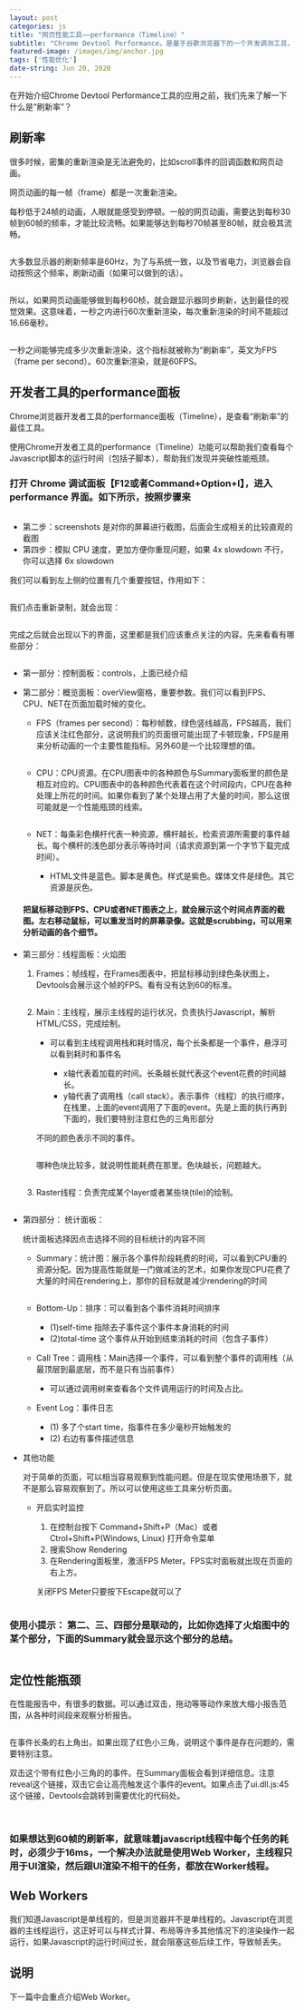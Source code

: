 ```yaml
---
layout: post
categories: js
title: "网页性能工具——performance（Timeline）"
subtitle: "Chrome Devtool Performance，是基于谷歌浏览器下的一个开发调测工具，它的前身是Timeline。主要功能是分析运行时性能表现"
featured-image: /images/img/anchor.jpg
tags: ['性能优化']
date-string: Jun 20, 2020
---
```


在开始介绍Chrome Devtool Performance工具的应用之前，我们先来了解一下什么是“刷新率”？

## 刷新率

很多时候，密集的重新渲染是无法避免的，比如scroll事件的回调函数和网页动画。

网页动画的每一帧（frame）都是一次重新渲染。

每秒低于24帧的动画，人眼就能感受到停顿。一般的网页动画，需要达到每秒30帧到60帧的频率，才能比较流畅。如果能够达到每秒70帧甚至80帧，就会极其流畅。

<img src="/images/img/fps.png" alt="" >

大多数显示器的刷新频率是60Hz，为了与系统一致，以及节省电力，浏览器会自动按照这个频率，刷新动画（如果可以做到的话）。

<img src="/images/img/speed.png" alt="" >

所以，如果网页动画能够做到每秒60桢，就会跟显示器同步刷新，达到最佳的视觉效果。这意味着，一秒之内进行60次重新渲染，每次重新渲染的时间不能超过16.66毫秒。

<img src="/images/img/rendering.png" alt="" >

一秒之间能够完成多少次重新渲染，这个指标就被称为“刷新率”，英文为FPS（frame per second）。60次重新渲染，就是60FPS。

## 开发者工具的performance面板

Chrome浏览器开发者工具的performance面板（Timeline），是查看“刷新率”的最佳工具。

使用Chrome开发者工具的performance（Timeline）功能可以帮助我们查看每个Javascript脚本的运行时间（包括子脚本），帮助我们发现并突破性能瓶颈。

### 打开 Chrome 调试面板【F12或者Command+Option+I】，进入 performance 界面。如下所示，按照步骤来

<img src="/images/img/timeLine.png" alt="" >

- 第二步：screenshots 是对你的屏幕进行截图，后面会生成相关的比较直观的截图
- 第四步：模拟 CPU 速度，更加方便你重现问题，如果 4x slowdown 不行，你可以选择 6x slowdown

我们可以看到左上侧的位置有几个重要按钮，作用如下：

<img src="/images/img/performance1.png" alt="" >

我们点击重新录制，就会出现：

<img src="/images/img/performance2.png" alt="" >

完成之后就会出现以下的界面，这里都是我们应该重点关注的内容。先来看看有哪些部分：

<img src="/images/img/performance4.png" alt="" >

- 第一部分：控制面板：controls，上面已经介绍
- 第二部分：概览面板：overView窗格，重要参数。我们可以看到FPS、CPU、NET在页面加载时候的变化。
  
  - FPS（frames per second）：每秒帧数，绿色竖线越高，FPS越高，我们应该关注红色部分，这说明我们的页面很可能出现了卡顿现象，FPS是用来分析动画的一个主要性能指标。另外60是一个比较理想的值。

    <img src="/images/img/performance7.jpeg" alt="" >

  - CPU：CPU资源。在CPU图表中的各种颜色与Summary面板里的颜色是相互对应的。CPU图表中的各种颜色代表着在这个时间段内，CPU在各种处理上所花的时间。如果你看到了某个处理占用了大量的时间，那么这很可能就是一个性能瓶颈的线索。

    <img src="/images/img/performance8.jpeg" alt="" >

  - NET：每条彩色横杆代表一种资源，横杆越长，检索资源所需要的事件越长。每个横杆的浅色部分表示等待时间（请求资源到第一个字节下载完成时间）。

    - HTML文件是蓝色。脚本是黄色。样式是紫色。媒体文件是绿色。其它资源是灰色。
  
  #### 把鼠标移动到FPS、CPU或者NET图表之上，就会展示这个时间点界面的截图。左右移动鼠标，可以重发当时的屏幕录像。这就是scrubbing，可以用来分析动画的各个细节。 

- 第三部分：线程面板：火焰图
  1. Frames：帧线程，在Frames图表中，把鼠标移动到绿色条状图上，Devtools会展示这个帧的FPS。看有没有达到60的标准。

      <img src="/images/img/performance8.jpeg" alt="" >

  2. Main：主线程，展示主线程的运行状况，负责执行Javascript，解析HTML/CSS，完成绘制。
  
      - 可以看到主线程调用栈和耗时情况，每个长条都是一个事件，悬浮可以看到耗时和事件名



        - x轴代表着加载的时间。长条越长就代表这个event花费的时间越长。
        - y轴代表了调用栈（call stack）。表示事件（线程）的执行顺序，在栈里，上面的event调用了下面的event。先是上面的执行再到下面的，我们要特别注意红色的三角形部分
    
      <img src="/images/img/performance4.jpeg" alt="" >

      不同的颜色表示不同的事件。

      <img src="/images/img/performance5.png" alt="" >

      哪种色块比较多，就说明性能耗费在那里。色块越长，问题越大。

      <img src="/images/img/performance6.png" alt="" >
    
  3. Raster线程：负责完成某个layer或者某些块(tile)的绘制。

      <img src="/images/img/performance7.png" alt="" >
  

- 第四部分： 统计面板：
  
  统计面板选择因点击选择不同的目标统计的内容不同
  
  - Summary：统计图：展示各个事件阶段耗费的时间，可以看到CPU重的资源分配。因为提高性能就是一门做减法的艺术，如果你发现CPU花费了大量的时间在rendering上，那你的目标就是减少rendering的时间

    <img src="/images/img/performance5.jpeg" alt="" >

  - Bottom-Up：排序：可以看到各个事件消耗时间排序
    - (1)self-time 指除去子事件这个事件本身消耗的时间
    - (2)total-time 这个事件从开始到结束消耗的时间（包含子事件）

  - Call Tree：调用栈：Main选择一个事件，可以看到整个事件的调用栈（从最顶层到最底层，而不是只有当前事件）
    
    - 可以通过调用树来查看各个文件调用运行的时间及占比。

    <img src="/images/img/performance11.png" alt="" >

  - Event Log：事件日志
    - (1) 多了个start time，指事件在多少毫秒开始触发的
    - (2) 右边有事件描述信息


- 其他功能

  对于简单的页面，可以相当容易观察到性能问题。但是在现实使用场景下，就不是那么容易观察到了。所以可以使用这些工具来分析页面。


  - 开启实时监控
    1. 在控制台按下 Command+Shift+P（Mac）或者 Ctrol+Shift+P(Windows, Linux) 打开命令菜单
    2. 搜索Show Rendering
    3. 在Rendering面板里，激活FPS Meter。FPS实时面板就出现在页面的右上方。

    关闭FPS Meter只要按下Escape就可以了

    <img src="/images/img/performance10.jpeg" alt="" >

### 使用小提示： 第二、三、四部分是联动的，比如你选择了火焰图中的某个部分，下面的Summary就会显示这个部分的总结。

  <img src="/images/img/performance3.png" alt="" >


## 定位性能瓶颈

在性能报告中，有很多的数据。可以通过双击，拖动等等动作来放大缩小报告范围，从各种时间段来观察分析报告。

<img src="/images/img/performance3.jpeg" alt="" >

在事件长条的右上角出，如果出现了红色小三角，说明这个事件是存在问题的，需要特别注意。

双击这个带有红色小三角的的事件。在Summary面板会看到详细信息。注意reveal这个链接，双击它会让高亮触发这个事件的event。如果点击了ui.dll.js:45这个链接，Devtools会跳转到需要优化的代码处。

<img src="/images/img/performance12.png" alt="" >


<img src="/images/img/performance10.png" alt="" >

<img src="/images/img/performance11.jpeg" alt="" >



### 如果想达到60帧的刷新率，就意味着javascript线程中每个任务的耗时，必须少于16ms，一个解决办法就是使用Web Worker，主线程只用于UI渲染，然后跟UI渲染不相干的任务，都放在Worker线程。

## Web Workers

我们知道Javascript是单线程的，但是浏览器并不是单线程的。Javascript在浏览器的主线程运行，这正好可以与样式计算、布局等许多其他情况下的渲染操作一起运行，如果Javascript的运行时间过长，就会阻塞这些后续工作，导致帧丢失。


## 说明

  下一篇中会重点介绍Web Worker。
